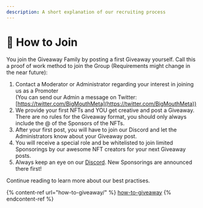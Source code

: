 ```yaml
---
description: A short explanation of our recruiting process
---
```


# 🤔 How to Join

You join the Giveaway Family by posting a first Giveaway yourself. Call this a proof of work method to join the Group (Requirements might change in the near future):&#x20;

1. Contact a Moderator or Administrator regarding your interest in joining us as a Promoter\
   (You can send our Admin a message on Twitter: [https://twitter.com/BigMouthMeta](https://twitter.com/BigMouthMeta))
2. We provide your first NFTs and YOU get creative and post a Giveaway. There are no rules for the Giveaway format, you should only always include the @ of the Sponsors of the NFTs.
3. After your first post, you will have to join our Discord and let the Administrators know about your Giveaway post.&#x20;
4. You will receive a special role and be whitelisted to join limited Sponsorings by our awesome NFT creators for your next Giveaway posts.
5. Always keep an eye on our [Discord](https://discord.com/invite/wG3H8XjzE7). New Sponsorings are announced there first!

Continue reading to learn more about our best practises.

{% content-ref url="how-to-giveaway/" %}
[how-to-giveaway](how-to-giveaway/)
{% endcontent-ref %}
